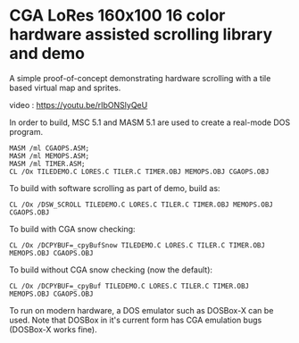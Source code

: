 # CGA LoRes 160x100 16 color hardware assisted scrolling library and demo

A simple proof-of-concept demonstrating hardware scrolling with a tile based virtual map and sprites.

video : https://youtu.be/rIbONSlyQeU

In order to build, MSC 5.1 and MASM 5.1 are used to create a real-mode DOS program.

    MASM /ml CGAOPS.ASM;
    MASM /ml MEMOPS.ASM;
    MASM /ml TIMER.ASM;
    CL /Ox TILEDEMO.C LORES.C TILER.C TIMER.OBJ MEMOPS.OBJ CGAOPS.OBJ

To build with software scrolling as part of demo, build as:

    CL /Ox /DSW_SCROLL TILEDEMO.C LORES.C TILER.C TIMER.OBJ MEMOPS.OBJ CGAOPS.OBJ

To build with CGA snow checking:

    CL /Ox /DCPYBUF=_cpyBufSnow TILEDEMO.C LORES.C TILER.C TIMER.OBJ MEMOPS.OBJ CGAOPS.OBJ

To build without CGA snow checking (now the default):

    CL /Ox /DCPYBUF=_cpyBuf TILEDEMO.C LORES.C TILER.C TIMER.OBJ MEMOPS.OBJ CGAOPS.OBJ

To run on modern hardware, a DOS emulator such as DOSBox-X can be used. Note that DOSBox in it's current form has CGA emulation bugs (DOSBox-X works fine).
